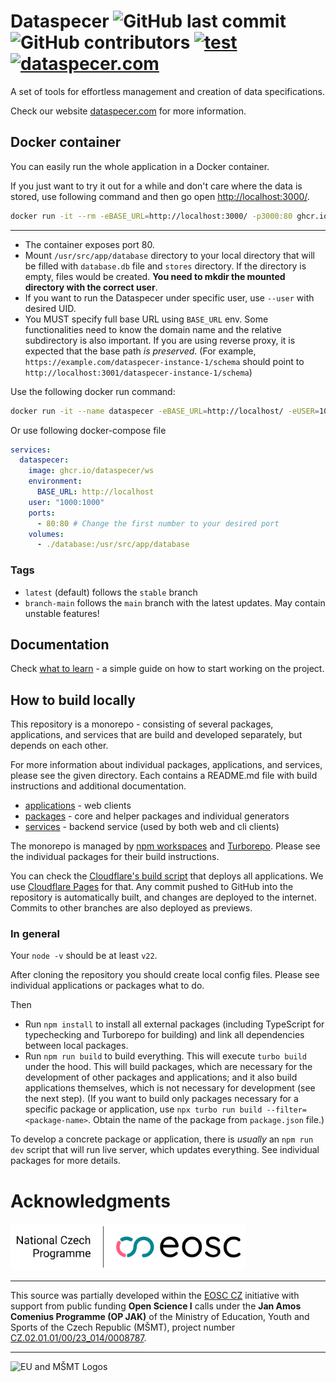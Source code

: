 # Dataspecer ![GitHub last commit](https://img.shields.io/github/last-commit/mff-uk/dataspecer) ![GitHub contributors](https://img.shields.io/github/contributors/mff-uk/dataspecer) [![test](https://github.com/mff-uk/dataspecer/actions/workflows/test.yml/badge.svg)](https://github.com/mff-uk/dataspecer/actions/workflows/test.yml) [![dataspecer.com](https://img.shields.io/badge/-dataspecer.com-informational)](https://dataspecer.com/)

A set of tools for effortless management and creation of data specifications.

Check our website [dataspecer.com](https://dataspecer.com/) for more information.

## Docker container

You can easily run the whole application in a Docker container.

If you just want to try it out for a while and don't care where the data is stored, use following command and then go open [http://localhost:3000/](http://localhost:3000/).

```bash
docker run -it --rm -eBASE_URL=http://localhost:3000/ -p3000:80 ghcr.io/dataspecer/ws
```

---

- The container exposes port 80.
- Mount `/usr/src/app/database` directory to your local directory that will be filled with `database.db` file and `stores` directory. If the directory is empty, files would be created. **You need to mkdir the mounted directory with the correct user**.
- If you want to run the Dataspecer under specific user, use `--user` with desired UID.
- You MUST specify full base URL using `BASE_URL` env. Some functionalities need to know the domain name and the relative subdirectory is also important. If you are using reverse proxy, it is expected that the base path *is preserved*. (For example, `https://example.com/dataspecer-instance-1/schema` should point to `http://localhost:3001/dataspecer-instance-1/schema`)

Use the following docker run command:
```bash
docker run -it --name dataspecer -eBASE_URL=http://localhost/ -eUSER=1000 -v ./database:/usr/src/app/database -p80:80 ghcr.io/dataspecer/ws
```

Or use following docker-compose file
```yaml
services:
  dataspecer:
    image: ghcr.io/dataspecer/ws
    environment:
      BASE_URL: http://localhost
    user: "1000:1000"
    ports:
      - 80:80 # Change the first number to your desired port
    volumes:
      - ./database:/usr/src/app/database
```

### Tags

- `latest` (default) follows the `stable` branch
- `branch-main` follows the `main` branch with the latest updates. May contain unstable features!

## Documentation

Check [what to learn](./documentation/what-to-learn.md) - a simple guide on how to start working on the project.

## How to build locally

This repository is a monorepo - consisting of several packages, applications, and services that are build and developed separately, but depends on each other.

For more information about individual packages, applications, and services, please see the given directory. Each contains a README.md file with build instructions and additional documentation.

- [applications](./applications) - web clients
- [packages](./packages) - core and helper packages and individual generators
- [services](./services) - backend service (used by both web and cli clients)

The monorepo is managed by [npm workspaces](https://docs.npmjs.com/cli/v10/using-npm/workspaces) and [Turborepo](https://turbo.build/repo/docs). Please see the individual packages for their build instructions.

You can check the [Cloudflare's build script](./cloudflare.build.sh) that deploys all applications. We use [Cloudflare Pages](https://pages.cloudflare.com/) for that. Any commit pushed to GitHub into the repository is automatically built, and changes are deployed to the internet. Commits to other branches are also deployed as previews.

### In general

Your `node -v` should be at least `v22`.

After cloning the repository you should create local config files. Please see individual applications or packages what to do.

Then
- Run `npm install` to install all external packages (including TypeScript for typechecking and Turborepo for building) and link all dependencies between local packages.
- Run `npm run build` to build everything. This will execute `turbo build` under the hood. This will build packages, which are necessary for the development of other packages and applications; and it also build applications themselves, which is not necessary for development (see the next step). (If you want to build only packages necessary for a specific package or application, use `npx turbo run build --filter=<package-name>`. Obtain the name of the package from `package.json` file.)

To develop a concrete package or application, there is *usually* an `npm run dev` script that will run live server, which updates everything. See individual packages for more details.

# Acknowledgments

<p align="left"> <img src="assets/images/eosc-cz.webp" alt="EOSC CZ Logo" height="75"> </p>

---

This source was partially developed within the [EOSC CZ](https://www.eosc.cz/) initiative with support from public funding **Open Science I** calls under the **Jan Amos Comenius Programme (OP JAK)** of the Ministry of Education, Youth and Sports of the Czech Republic (MŠMT), project number [CZ.02.01.01/00/23_014/0008787](https://www.eosc.cz/projekty/narodni-repozitarova-platforma-pro-vyzkumna-data-os-i-nrp/vice-o-projektu-nrp).

---
<p align="left"> <img src="assets/images/eu-mšmt.webp" alt="EU and MŠMT Logos" height="80"> </p>
